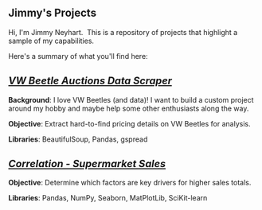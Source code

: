 <h2>Jimmy's Projects</h2>
<p>Hi, I'm Jimmy Neyhart.&nbsp; This is a repository of projects that highlight a sample of my capabilities.&nbsp;</p>
<p>Here's a summary of what you'll find here:</p>
<h2><a target="_blank" rel="noopener noreferrer" href="https://github.com/jimmyneyhart/portfolio/blob/main/Scraper%20-%20Classic%20Beetle%20Auctions.ipynb"><span style="font-size:20px;"><i>VW Beetle Auctions Data Scraper</i></span></a></h2>
<p><strong>Background</strong>: I love VW Beetles (and data)! I want to build a custom project around my hobby and maybe help some other enthusiasts along the way.</p>
<p><strong>Objective</strong>: Extract hard-to-find pricing details on VW Beetles for analysis.</p>
<p><strong>Libraries</strong>:&nbsp;BeautifulSoup, Pandas, gspread</p>
<h2><a target="_blank" rel="noopener noreferrer" href="https://github.com/jimmyneyhart/PortfolioProjects/blob/main/Correlation%20-%20Supermarket%20Sales.ipynb"><span style="font-size:20px;"><i>Correlation - Supermarket Sales</i></span></a></h2>
<p><strong>Objective</strong>: Determine which factors are key drivers for higher sales totals.</p>
<p><strong>Libraries</strong>:&nbsp;Pandas, NumPy, Seaborn, MatPlotLib, SciKit-learn</p>
<h2>&nbsp;</h2>
<grammarly-desktop-integration data-grammarly-shadow-root="true"></grammarly-desktop-integration>
